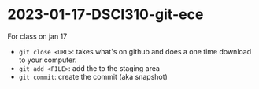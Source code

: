 # 2023-01-17-DSCI310-git-ece
For class on jan 17

- `git close <URL>`: takes what's on github and does a one time download to your computer.
- `git add <FILE>`: add the <FILE> to the staging area
- `git commit`: create the commit (aka snapshot)